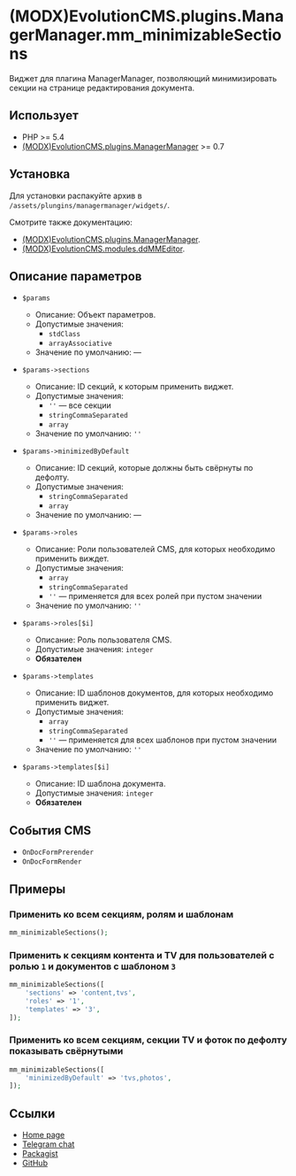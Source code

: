 # (MODX)EvolutionCMS.plugins.ManagerManager.mm_minimizableSections

Виджет для плагина ManagerManager, позволяющий минимизировать секции на странице редактирования документа.


## Использует

* PHP >= 5.4
* [(MODX)EvolutionCMS.plugins.ManagerManager](https://code.divandesign.ru/modx/managermanager) >= 0.7


## Установка

Для установки распакуйте архив в `/assets/plungins/managermanager/widgets/`.


Смотрите также документацию:
* [(MODX)EvolutionCMS.plugins.ManagerManager](https://code.divandesign.ru/modx/managermanager).
* [(MODX)EvolutionCMS.modules.ddMMEditor](https://code.divandesign.ru/modx/ddmmeditor).


## Описание параметров

* `$params`
	* Описание: Объект параметров.
	* Допустимые значения:
		* `stdClass`
		* `arrayAssociative`
	* Значение по умолчанию: —
	
* `$params->sections`
	* Описание: ID секций, к которым применить виджет.
	* Допустимые значения:
		* `''` — все секции
		* `stringCommaSeparated`
		* `array`
	* Значение по умолчанию: `''`
	
* `$params->minimizedByDefault`
	* Описание: ID секций, которые должны быть свёрнуты по дефолту.
	* Допустимые значения:
		* `stringCommaSeparated`
		* `array`
	* Значение по умолчанию: —
	
* `$params->roles`
	* Описание: Роли пользователей CMS, для которых необходимо применить виждет.
	* Допустимые значения:
		* `array`
		* `stringCommaSeparated`
		* `''` — применяется для всех ролей при пустом значении
	* Значение по умолчанию: `''`
	
* `$params->roles[$i]`
	* Описание: Роль пользователя CMS.
	* Допустимые значения: `integer`
	* **Обязателен**
	
* `$params->templates`
	* Описание: ID шаблонов документов, для которых необходимо применить виджет.
	* Допустимые значения:
		* `array`
		* `stringCommaSeparated`
		* `''` — применяется для всех шаблонов при пустом значении
	* Значение по умолчанию: `''`
	
* `$params->templates[$i]`
	* Описание: ID шаблона документа.
	* Допустимые значения: `integer`
	* **Обязателен**


## События CMS

* `OnDocFormPrerender`
* `OnDocFormRender`


## Примеры


### Применить ко всем секциям, ролям и шаблонам

```php
mm_minimizableSections();
```


### Применить к секциям контента и TV для пользователей с ролью `1` и документов с шаблоном `3`

```php
mm_minimizableSections([
	'sections' => 'content,tvs',
	'roles' => '1',
	'templates' => '3',
]);
```

### Применить ко всем секциям, секции TV и фоток по дефолту показывать свёрнутыми

```php
mm_minimizableSections([
	'minimizedByDefault' => 'tvs,photos',
]);
```


## Ссылки

* [Home page](https://code.divandesign.ru/modx/mm_minimizablesections)
* [Telegram chat](https://t.me/dd_code)
* [Packagist](https://packagist.org/packages/dd/evolutioncms-plugins-managermanager-mm_minimizablesections)
* [GitHub](https://github.com/DivanDesign/EvolutionCMS.plugins.ManagerManager.mm_minimizableSections)


<link rel="stylesheet" type="text/css" href="https://raw.githack.com/DivanDesign/CSS.ddMarkdown/master/style.min.css" />